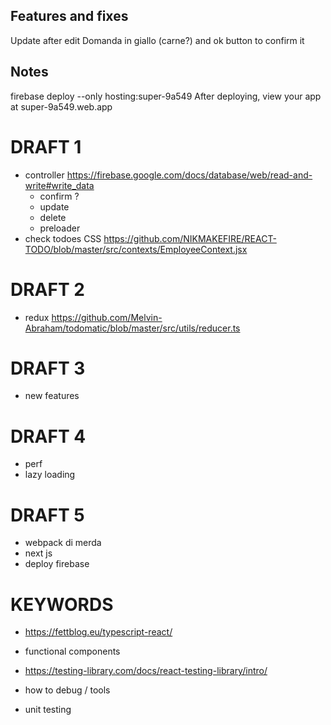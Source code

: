 ## Features and fixes

Update after edit
Domanda in giallo (carne?) and ok button to confirm it

## Notes

firebase deploy --only hosting:super-9a549
After deploying, view your app at super-9a549.web.app

# DRAFT 1

- controller
  https://firebase.google.com/docs/database/web/read-and-write#write_data
  - confirm ?
  - update
  - delete
  - preloader
- check todoes CSS
  https://github.com/NIKMAKEFIRE/REACT-TODO/blob/master/src/contexts/EmployeeContext.jsx

# DRAFT 2

- redux
  https://github.com/Melvin-Abraham/todomatic/blob/master/src/utils/reducer.ts

# DRAFT 3

- new features

# DRAFT 4

- perf
- lazy loading

# DRAFT 5

- webpack di merda
- next js
- deploy firebase

# KEYWORDS

- https://fettblog.eu/typescript-react/
- functional components
- https://testing-library.com/docs/react-testing-library/intro/

- how to debug / tools
- unit testing
